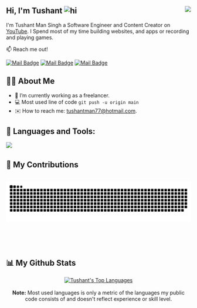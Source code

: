 
## Hi, I'm Tushant <img src="https://user-images.githubusercontent.com/1303154/88677602-1635ba80-d120-11ea-84d8-d263ba5fc3c0.gif" width="28px" alt="hi"> <img align="right" src="https://visitor-badge.laobi.icu/badge?page_id=tushantman.TushantMan" />

I'm Tushant Man Singh a Software Engineer and Content Creator on [YouTube](https://www.youtube.com/c/XRSGamerX). I Spend most of my time building websites, and apps or recording and playing games.

📫 Reach me out!

[![Mail Badge](https://img.shields.io/badge/@tushant__man-E4405F?style=for-the-badge&logo=instagram&logoColor=white)](https://instagram.com/tushant_man) [![Mail Badge](https://img.shields.io/badge/TUSHANT_MAN_SINGH-0077B5?style=for-the-badge&logo=linkedin&logoColor=white)](https://www.linkedin.com/in/tushant-man) [![Mail Badge](https://img.shields.io/badge/XRS_GAMER_X-e74c3c?style=for-the-badge&logo=youtube&logoColor=white)](https://www.youtube.com/c/XRSGamerX)

## 🙋‍♂️ About Me

- 🔭 I’m currently working as a freelancer.
- 💻 Most used line of code `git push -u origin main`
- ✉️ How to reach me: <a href="mailto:tushantman77@hotmail.com">tushantman77@hotmail.com.</a>


## 🔨 Languages and Tools:


<p align="left">
<img src="https://skillicons.dev/icons?i=html,css,js,ts,php,react,wordpress,bootstrap,webflow,materialui,nodejs,sequelize,nginx,mysql,postgres,sqlite,firebase,gcp,postman,npm,docker,python,java,dart,c,cpp,cmake,r,md,androidstudio,gradle,vscode,clion,idea,powershell,linux,bash,git,github,netlify,codepen,figma,ai,ps,xd," />
</p>

  ##  📝 My Contributions
  <div align="left">
  <br>
  <img alt="snake eating my contributions" src="https://raw.githubusercontent.com/tushantman/TushantMan/output/github-contribution-grid-snake.svg" />
  
  <br/><br/><br/>
</div>


## 📊 My Github Stats

<p align="center">
<a href="https://github.com/TushantMan/github-readme-stats"><img alt="Tushant's Top Languages" src="https://github-readme-stats.vercel.app/api/top-langs/?username=TushantMan&langs_count=8&count_private=true&layout=compact&theme=react&hide_border=true&bg_color=0D1117" width="55%"></a>

<br/>
<br />
<b>Note:</b> Most used languages is only a metric of the languages my public code consists of and doesn't reflect experience or skill level.
</p>
<br />
<br />


